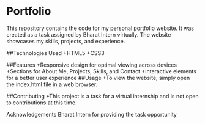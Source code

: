 # Portfolio

This repository contains the code for my personal portfolio website. It was created as a task assigned by Bharat Intern virtually. The website showcases my skills, projects, and experience.

##Technologies Used
+HTML5
+CSS3

##Features
 +Responsive design for optimal viewing across devices
 +Sections for About Me, Projects, Skills, and Contact
 +Interactive elements for a better user experience
##Usage
+To view the website, simply open the index.html file in a web browser.

##Contributing
+This project is a task for a virtual internship and is not open to contributions at this time.

Acknowledgements
Bharat Intern for providing the task opportunity
